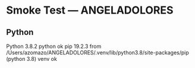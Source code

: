 # Smoke Test — ANGELADOLORES
## Python
Python 3.8.2
python ok
pip 19.2.3 from /Users/azomazo/ANGELADOLORES/.venv/lib/python3.8/site-packages/pip (python 3.8)
venv ok
